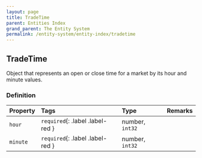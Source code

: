 ```yaml
---
layout: page
title: TradeTime
parent: Entities Index
grand_parent: The Entity System
permalink: /entity-system/entity-index/tradetime
---
```


## TradeTime
Object that represents an open or close time for a market by its hour and minute values.

### Definition

| Property | Tags | Type | Remarks
|:---------|:-----|:-----|:------|
| `hour` | `required`{: .label .label-red } | number, `int32` |
| `minute` | `required`{: .label .label-red } | number, `int32` | 